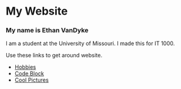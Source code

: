 # My Website

### My name is Ethan VanDyke

I am a student at the University of Missouri. I made this for IT 1000. 

Use these links to get around website. 

* [Hobbies](./Hobbies.md)
* [Code Block](./Code-Block.md)
* [Cool Pictures](./Cool-Pictures.md)
